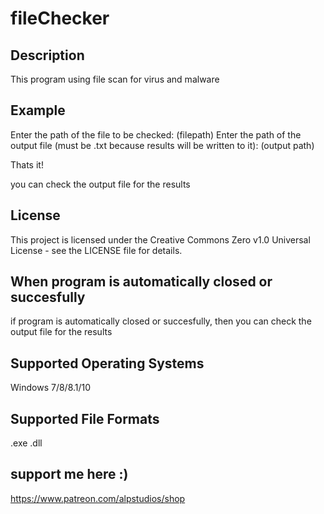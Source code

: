 # fileChecker

## Description

This program using file scan for virus and malware


## Example
Enter the path of the file to be checked: (filepath)
Enter the path of the output file (must be .txt because results will be written to it): (output path)

Thats it!

you can check the output file for the results

## License

This project is licensed under the Creative Commons Zero v1.0 Universal License - see the LICENSE file for details.

## When program is automatically closed or succesfully
if program is automatically closed or succesfully, then you can check the output file for the results

## Supported Operating Systems
Windows 7/8/8.1/10

## Supported File Formats

.exe
.dll

## support me here :)
https://www.patreon.com/alpstudios/shop
